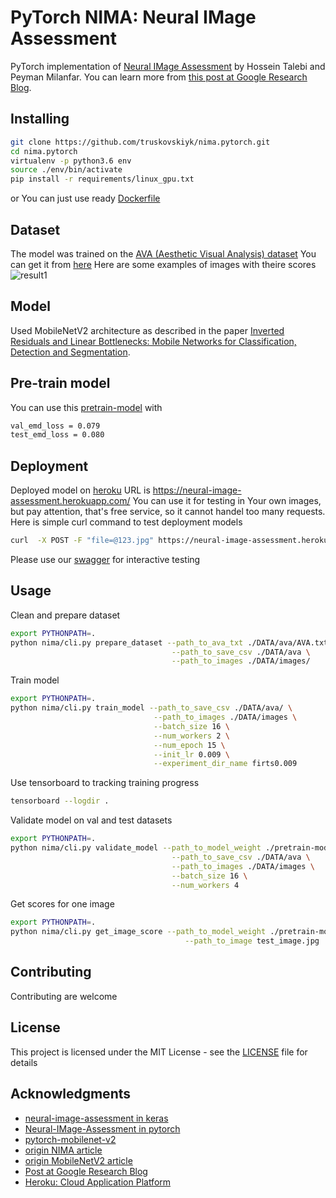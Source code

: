 # PyTorch NIMA: Neural IMage Assessment

PyTorch implementation of [Neural IMage Assessment](https://arxiv.org/abs/1709.05424) by Hossein Talebi and Peyman Milanfar. You can learn more from [this post at Google Research Blog](https://research.googleblog.com/2017/12/introducing-nima-neural-image-assessment.html). 


## Installing

```bash
git clone https://github.com/truskovskiyk/nima.pytorch.git 
cd nima.pytorch
virtualenv -p python3.6 env
source ./env/bin/activate
pip install -r requirements/linux_gpu.txt
```

or You can just use ready [Dockerfile](./Dockerfile)


## Dataset

The model was trained on the [AVA (Aesthetic Visual Analysis) dataset](http://refbase.cvc.uab.es/files/MMP2012a.pdf)
You can get it from [here](https://github.com/mtobeiyf/ava_downloader)
Here are some examples of images with theire scores 
![result1](https://3.bp.blogspot.com/-_BuiLfAsHGE/WjgoftooRiI/AAAAAAAACR0/mB3tOfinfgA5Z7moldaLIGn92ounSOb8ACLcBGAs/s1600/image2.png)

## Model 

Used MobileNetV2 architecture as described in the paper [Inverted Residuals and Linear Bottlenecks: Mobile Networks for Classification, Detection and Segmentation](https://arxiv.org/pdf/1801.04381).

## Pre-train model  

You can use this [pretrain-model](https://s3-us-west-1.amazonaws.com/models-nima/pretrain-model.pth) with
```bash
val_emd_loss = 0.079
test_emd_loss = 0.080
```
## Deployment

Deployed model on [heroku](https://www.heroku.com/) URL is https://neural-image-assessment.herokuapp.com/ You can use it for testing in Your own images, but pay attention, that's free service, so it cannot handel too many requests. Here is simple curl command to test deployment models
```bash
curl  -X POST -F "file=@123.jpg" https://neural-image-assessment.herokuapp.com/api/get_scores
```
Please use our [swagger](https://neural-image-assessment.herokuapp.com/apidocs) for interactive testing 


## Usage

Clean and prepare dataset
```bash
export PYTHONPATH=.
python nima/cli.py prepare_dataset --path_to_ava_txt ./DATA/ava/AVA.txt \
                                    --path_to_save_csv ./DATA/ava \
                                    --path_to_images ./DATA/images/

```

Train model
```bash
export PYTHONPATH=.
python nima/cli.py train_model --path_to_save_csv ./DATA/ava/ \
                                --path_to_images ./DATA/images \
                                --batch_size 16 \
                                --num_workers 2 \
                                --num_epoch 15 \
                                --init_lr 0.009 \
                                --experiment_dir_name firts0.009


```
Use tensorboard to tracking training progress

```bash
tensorboard --logdir .
```
Validate model on val and test datasets
```bash
export PYTHONPATH=.
python nima/cli.py validate_model --path_to_model_weight ./pretrain-model.pth \
                                    --path_to_save_csv ./DATA/ava \
                                    --path_to_images ./DATA/images \
                                    --batch_size 16 \
                                    --num_workers 4
```
Get scores for one image
```bash
export PYTHONPATH=.
python nima/cli.py get_image_score --path_to_model_weight ./pretrain-model.pth \
                                       --path_to_image test_image.jpg
```
   
## Contributing

Contributing are welcome


## License

This project is licensed under the MIT License - see the [LICENSE](LICENSE) file for details

## Acknowledgments

* [neural-image-assessment in keras](https://github.com/titu1994/neural-image-assessment)
* [Neural-IMage-Assessment in pytorch](https://github.com/kentsyx/Neural-IMage-Assessment)
* [pytorch-mobilenet-v2](https://github.com/tonylins/pytorch-mobilenet-v2)
* [origin NIMA article](https://arxiv.org/abs/1709.05424)
* [origin MobileNetV2 article](https://arxiv.org/pdf/1801.04381)
* [Post at Google Research Blog](https://research.googleblog.com/2017/12/introducing-nima-neural-image-assessment.html)
* [Heroku: Cloud Application Platform](https://www.heroku.com/)
